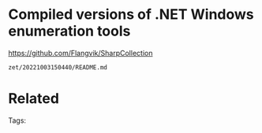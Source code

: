# Compiled versions of .NET Windows enumeration tools
https://github.com/Flangvik/SharpCollection

` zet/20221003150440/README.md `

# Related


Tags:

    

